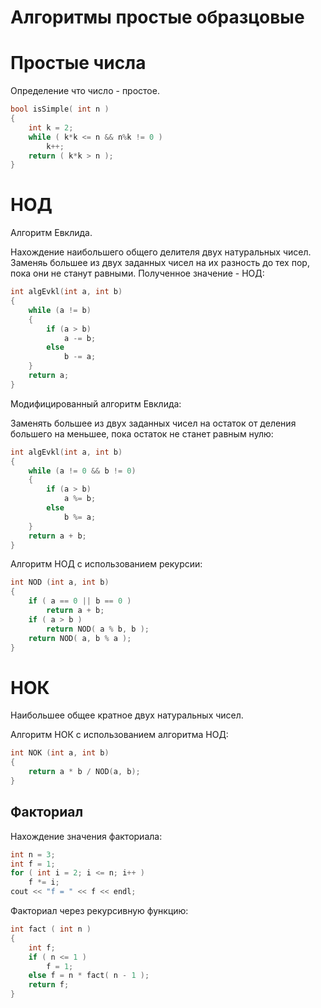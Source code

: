 # Алгоритмы простые образцовые

# Простые числа

Определение что число - простое.

```c
bool isSimple( int n )
{
	int k = 2;
	while ( k*k <= n && n%k != 0 )
		k++;
	return ( k*k > n );
}
```

# НОД

Алгоритм Евклида.

Нахождение наибольшего общего делителя двух натуральных чисел. Заменяь большее из двух заданных чисел на их разность до тех пор, пока они не станут равными. Полученное значение - НОД:

```c
int algEvkl(int a, int b)
{
	while (a != b)
	{
		if (a > b)
			a -= b;
		else
			b -= a;
	}
	return a;
}
```
Модифицированный алгоритм Евклида:

Заменять большее из двух заданных чисел на остаток от деления большего на меньшее, пока остаток не станет равным нулю:

```c
int algEvkl(int a, int b)
{
	while (a != 0 && b != 0)
	{
		if (a > b)
			a %= b;
		else
			b %= a;
	}
	return a + b;
}
```

Алгоритм НОД с использованием рекурсии:
```c
int NOD (int a, int b)
{
	if ( a == 0 || b == 0 )
		return a + b;
	if ( a > b )
		return NOD( a % b, b );
	return NOD( a, b % a );
}
```

# НОК

Наибольшее общее кратное двух натуральных чисел.

Алгоритм НОК с использованием алгоритма НОД:
```c
int NOK (int a, int b)
{
	return a * b / NOD(a, b);
}
```

## Факториал

Нахождение значения факториала:
```c
int n = 3;
int f = 1;
for ( int i = 2; i <= n; i++ )
    f *= i;
cout << "f = " << f << endl;
```

Факториал через рекурсивную функцию:
```c
int fact ( int n )
{
	int f;
	if ( n <= 1 )
		f = 1;
	else f = n * fact( n - 1 );
	return f;
}
```



